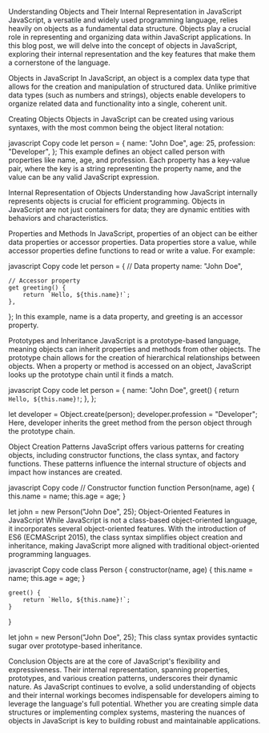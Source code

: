 Understanding Objects and Their Internal Representation in JavaScript
JavaScript, a versatile and widely used programming language, relies heavily on objects as a fundamental data structure. Objects play a crucial role in representing and organizing data within JavaScript applications. In this blog post, we will delve into the concept of objects in JavaScript, exploring their internal representation and the key features that make them a cornerstone of the language.

Objects in JavaScript
In JavaScript, an object is a complex data type that allows for the creation and manipulation of structured data. Unlike primitive data types (such as numbers and strings), objects enable developers to organize related data and functionality into a single, coherent unit.

Creating Objects
Objects in JavaScript can be created using various syntaxes, with the most common being the object literal notation:

javascript
Copy code
let person = {
    name: "John Doe",
    age: 25,
    profession: "Developer",
};
This example defines an object called person with properties like name, age, and profession. Each property has a key-value pair, where the key is a string representing the property name, and the value can be any valid JavaScript expression.

Internal Representation of Objects
Understanding how JavaScript internally represents objects is crucial for efficient programming. Objects in JavaScript are not just containers for data; they are dynamic entities with behaviors and characteristics.

Properties and Methods
In JavaScript, properties of an object can be either data properties or accessor properties. Data properties store a value, while accessor properties define functions to read or write a value. For example:

javascript
Copy code
let person = {
    // Data property
    name: "John Doe",
    
    // Accessor property
    get greeting() {
        return `Hello, ${this.name}!`;
    },
};
In this example, name is a data property, and greeting is an accessor property.

Prototypes and Inheritance
JavaScript is a prototype-based language, meaning objects can inherit properties and methods from other objects. The prototype chain allows for the creation of hierarchical relationships between objects. When a property or method is accessed on an object, JavaScript looks up the prototype chain until it finds a match.

javascript
Copy code
let person = {
    name: "John Doe",
    greet() {
        return `Hello, ${this.name}!`;
    },
};

let developer = Object.create(person);
developer.profession = "Developer";
Here, developer inherits the greet method from the person object through the prototype chain.

Object Creation Patterns
JavaScript offers various patterns for creating objects, including constructor functions, the class syntax, and factory functions. These patterns influence the internal structure of objects and impact how instances are created.

javascript
Copy code
// Constructor function
function Person(name, age) {
    this.name = name;
    this.age = age;
}

let john = new Person("John Doe", 25);
Object-Oriented Features in JavaScript
While JavaScript is not a class-based object-oriented language, it incorporates several object-oriented features. With the introduction of ES6 (ECMAScript 2015), the class syntax simplifies object creation and inheritance, making JavaScript more aligned with traditional object-oriented programming languages.

javascript
Copy code
class Person {
    constructor(name, age) {
        this.name = name;
        this.age = age;
    }

    greet() {
        return `Hello, ${this.name}!`;
    }
}

let john = new Person("John Doe", 25);
This class syntax provides syntactic sugar over prototype-based inheritance.

Conclusion
Objects are at the core of JavaScript's flexibility and expressiveness. Their internal representation, spanning properties, prototypes, and various creation patterns, underscores their dynamic nature. As JavaScript continues to evolve, a solid understanding of objects and their internal workings becomes indispensable for developers aiming to leverage the language's full potential. Whether you are creating simple data structures or implementing complex systems, mastering the nuances of objects in JavaScript is key to building robust and maintainable applications.